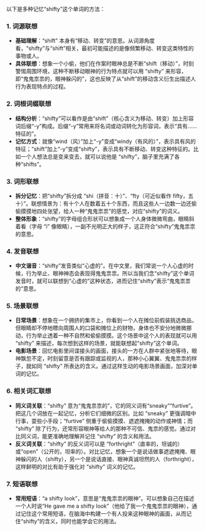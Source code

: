 以下是多种记忆“shifty”这个单词的方法：

### 1. 词源联想
 - **基础理解**：“shift” 本身有“移动、转变”的意思。从词源角度看，“shifty”与“shift”相关，最初可能描述的是像频繁移动、转变这类特性的事物或人。
 - **具体联想**：想象一个小偷，他们在作案时眼神总是不断“shift（移动）”，时刻警惕周围环境，这种不断移动眼神的行为特点就可以用 “shifty” 来形容，即“鬼鬼祟祟的，眼神躲闪的”，这也反映了从“shift”的移动含义衍生出描述人行为表现特点的过程。

### 2. 词根词缀联想
 - **结构分析**：“shifty”可以看作是由“shift”（核心含义为移动、转变）加上形容词后缀“-y”构成。后缀“-y”常用来将名词或动词转化为形容词，表示“具有……特征的”。
 - **记忆方式**：就像“wind（风）”加上“-y”变成“windy（有风的）”，表示具有风的特征；“shift”加上“-y”变成“shifty”，表示具有不断移动、转变这种特征的。比如一个人想法总是变来变去，就可以说他是 “shifty”，脑子里充满了各种“shifts”。

### 3. 词形联想
 - **拆分记忆**：把“shifty”拆分成 “shi（拼音：十）”、“fty（可近似看作 fifty，五十）”。联想情景为：有十个人在数着五十个东西，而且这些人一边数一边还偷偷摸摸地四处张望，给人一种“鬼鬼祟祟”的感觉，对应“shifty”的词义。
 - **整体形象**：“shifty”的字母组合形状可以想象成一个人身体微微弯曲，眼睛斜着看（字母 “i” 像眼睛），一副不光明正大的样子，这正符合“shifty”鬼鬼祟祟的意思。

### 4. 发音联想
 - **中文谐音**：“shifty”发音类似“心虚的”。在中文里，我们常说一个人心虚的时候，行为举止、眼神神态会表现得鬼鬼祟祟。所以当我们念“shifty”这个单词发音时，就可以联想到“心虚的”这种状态，进而记住“shifty”表示“鬼鬼祟祟的”意思。

### 5. 场景联想
 - **日常场景**：想象在一个拥挤的集市上，你看到一个人在摊位前假装挑选商品，但眼睛却不停地瞟向周围人的口袋和摊位上的财物，身体也不安分地微微挪动，行为举止透着一种不自然和偷偷摸摸。这个场景中这个人的表现就可以用 “shifty” 来描述，每次想到这样的场景，就能联想起“shifty”这个单词。
 - **电影场景**：回忆电影里间谍接头的画面，接头的一方在人群中紧张地等待，眼神飘忽不定，时刻留意是否有跟踪或监视的人，那种小心翼翼、鬼鬼祟祟的样子，就如同 “shifty” 所表达的含义。通过这样生动的电影场景画面，加深对单词的记忆。

### 6. 相关词汇联想
 - **同义词关联**：“shifty” 意为“鬼鬼祟祟的”，它的同义词有“sneaky”“furtive”。把这几个词放在一起记忆，分析它们细微的区别。比如 “sneaky” 更强调暗中行事，耍些小手段；“furtive” 侧重于偷偷摸摸、遮遮掩掩的动作或神情；而 “shifty” 除了行为，还常形容眼神等给人的那种不可信、鬼祟的感觉。通过对比同义词，能更准确地理解并记住 “shifty” 的含义和用法。
 - **反义词关联**：“shifty” 的反义词可以是 “forthright”（直率的，坦诚的）或“open”（公开的，坦率的）。对比记忆，想象一个是说话做事遮遮掩掩、眼神躲闪的人（shifty），另一个是说话直接、眼神真诚坦然的人（forthright），这样鲜明的对比有助于强化对 “shifty” 词义的记忆。

### 7. 短语联想
 - **常用短语**：“a shifty look”，意思是“鬼鬼祟祟的眼神”。可以想象自己在描述一个人时说“He gave me a shifty look”（他给了我一个鬼鬼祟祟的眼神），通过记住这个常用短语，在脑海中构建一个有人投来这种眼神的画面，从而记住“shifty”的含义，同时也能学会它的用法。 